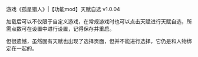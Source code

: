 游戏《孤星猎人》|【功能mod】天赋自选 v1.0.04


加载后可以不仅限于自定义游戏，在常规游戏时也可以点击天赋进行天赋自选，所需点数可在设置中进行设置，记得保存并重启。

但很遗憾，虽然固有天赋也出现了选择页面，但并不能进行选择，它仍是和人物绑定在一起的。
